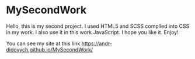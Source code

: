 # MySecondWork

Hello, this is my second project. I used HTML5 and SCSS compiled into CSS in my work. I also use it in this work JavaScript.  I hope you like it. Enjoy!

You can see my site at this link https://andr-didovych.github.io/MySecondWork/
